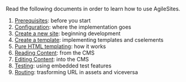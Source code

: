 Read the following documents in order to learn how to use AgileSites.

1. [Prerequisites](tutorial/Prerequisites.md): before you start
1. [Configuration](tutorial/Configuration.md): where the implementation goes
1. [Create a new site](tutorial/NewSite.md): beginning development
1. [Create a template](tutorial/NewTemplate.md): implementing templates and cselements
1. [Pure HTML templating](tutorial/Picker.md): how it works
1. [Reading Content](tutorial/ReadContent.md): from the CMS
1. [Editing Content](tutorial/EditContent.md): into the CMS
1. [Testing](tutorial/Testing.md): using embedded test features
1. [Routing](tutorial/Routing.md): trasforming URL in assets and viceversa 
